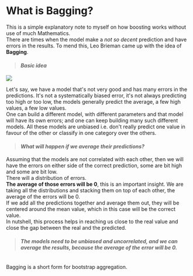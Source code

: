 # What is Bagging?

This is a simple explanatory note to myself on how boosting works without use of much Mathematics.
<br>
There are times when the model make a _not so decent_ prediction and have errors in the results. To mend this, Leo Brieman came up with
the idea of **Bagging**.
<br>

> #### _Basic idea_
![](https://blog.paperspace.com/content/images/2019/11/image-66.png)

Let's say, we have a model that's not very good and has many errors in the predictions. It's not a systematically biased error, it's not
always predicting too high or too low, the models generally predict the average, a few high values, a few low values. <br>
One can build a different model, with different parameters and that model will have its own errors; and one can keep building many such different models.
All these models are unbiased i.e. don't really predict one value in favour of the other or classify in one category over the others.

> #### _What will happen if we average their predictions?_<br>
Assuming that the models are not correlated with each other, then we will have the errors on either side of the correct prediction,
some are bit high and some are bit low.<br>
There will a distribution of errors.<br>
**The average of those errors will be 0**, this is an important insight. We are taking all the distributions and stacking them on top of each other,
the average of the errors will be 0.<br>
If we add all the predictions together and average them out, they will be centered around the mean value, which in this case will be the correct value.
<br>
In nutshell, this process helps in reaching us close to the real value and close the gap between the real and the predicted.<br>

> #### _The models need to be unbiased and uncorrelated, and we can average the results, because the average of the error will be 0._
<br>
Bagging is a short form for bootstrap aggregation.
